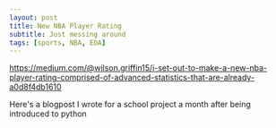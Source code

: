 ```yaml
---
layout: post
title: New NBA Player Rating
subtitle: Just messing around
tags: [sports, NBA, EDA]
---
```


https://medium.com/@wilson.griffin15/i-set-out-to-make-a-new-nba-player-rating-comprised-of-advanced-statistics-that-are-already-a0d8f4db1610

Here's a blogpost I wrote for a school project a month after being introduced to python
